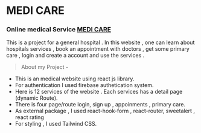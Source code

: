 # MEDI CARE

### Online medical Service [MEDI CARE](https://assignment-2-96a85.web.app/)

This is a project for a general hospital . In this website , one can learn about hospitals services , book an appointment with doctors , get some primary care , login and create a account and use the services .

> About my Project -

- This is an medical website using react js library.
- For authentication I used firebase authetication system.
- Here is 12 services of the website . Each services has a detail page (dynamic Route).
- There is four page/route login, sign up , appoinments , primary care.
- As external package , I used react-hook-form , react-router, sweetalert , react rating
- For styling , I used Tailwind CSS.
